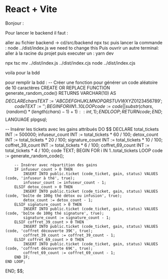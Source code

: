 # React + Vite

Bonjour :

Pour lancer le backend il faut :

aller au fichier backend -> cd/src/backend
npx tsc
puis lancer la commande  : node ../dist/index.js
we need to change this
Puis ouvrir un autre terminal:
aller à la racine du projet puis executer un :
yarn dev

npx tsc
mv ../dist/index.js ../dist/index.cjs
node ../dist/index.cjs

voila pour la bdd


pour remplir la bdd :
-- Créer une fonction pour générer un code aléatoire de 10 caractères
CREATE OR REPLACE FUNCTION generate_random_code() RETURNS VARCHAR(10) AS $$
DECLARE
    chars TEXT := 'ABCDEFGHIJKLMNOPQRSTUVWXYZ0123456789';
    code TEXT := '';
BEGIN
    FOR i IN 1..10 LOOP
        code := code || substr(chars, (random() * (length(chars)-1) + 1)::int, 1);
    END LOOP;
    RETURN code;
END;
$$ LANGUAGE plpgsql;

-- Insérer les tickets avec les gains attribués
DO
$$
DECLARE
    total_tickets INT := 500000;
    infuseur_count INT := total_tickets * 60 / 100;
    detox_count INT := total_tickets * 20 / 100;
    signature_count INT := total_tickets * 10 / 100;
    coffret_39_count INT := total_tickets * 6 / 100;
    coffret_69_count INT := total_tickets * 4 / 100;
    code TEXT;
BEGIN
    FOR i IN 1..total_tickets LOOP
        code := generate_random_code();

        -- Insérer avec répartition des gains
        IF infuseur_count > 0 THEN
            INSERT INTO public.ticket (code_ticket, gain, status) VALUES (code, 'infuseur à thé', true);
            infuseur_count := infuseur_count - 1;
        ELSIF detox_count > 0 THEN
            INSERT INTO public.ticket (code_ticket, gain, status) VALUES (code, 'boîte de 100g thé détox ou infusion', true);
            detox_count := detox_count - 1;
        ELSIF signature_count > 0 THEN
            INSERT INTO public.ticket (code_ticket, gain, status) VALUES (code, 'boîte de 100g thé signature', true);
            signature_count := signature_count - 1;
        ELSIF coffret_39_count > 0 THEN
            INSERT INTO public.ticket (code_ticket, gain, status) VALUES (code, 'coffret découverte 39€', true);
            coffret_39_count := coffret_39_count - 1;
        ELSIF coffret_69_count > 0 THEN
            INSERT INTO public.ticket (code_ticket, gain, status) VALUES (code, 'coffret découverte 69€', true);
            coffret_69_count := coffret_69_count - 1;
        END IF;
    END LOOP;
END;
$$;
